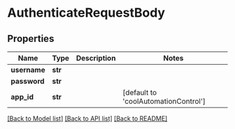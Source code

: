 # AuthenticateRequestBody

## Properties
Name | Type | Description | Notes
------------ | ------------- | ------------- | -------------
**username** | **str** |  | 
**password** | **str** |  | 
**app_id** | **str** |  | [default to 'coolAutomationControl']

[[Back to Model list]](../README.md#documentation-for-models) [[Back to API list]](../README.md#documentation-for-api-endpoints) [[Back to README]](../README.md)

